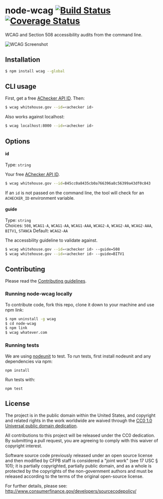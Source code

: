 # node-wcag [![Build Status](https://secure.travis-ci.org/cfpb/node-wcag.png?branch=master)](http://travis-ci.org/cfpb/node-wcag) [![Coverage Status](https://coveralls.io/repos/cfpb/node-wcag/badge.svg)](https://coveralls.io/r/cfpb/node-wcag)

WCAG and Section 508 accessibility audits from the command line.

![WCAG Screenshot](https://raw.githubusercontent.com/cfpb/node-wcag/master/screenshot.png)

## Installation

```sh
$ npm install wcag --global
```

## CLI usage

First, get a free [AChecker API ID](http://achecker.ca/register.php). Then:

```sh
$ wcag whitehouse.gov --id=<achecker id>
```

Also works against localhost:

```sh
$ wcag localhost:8000 --id=<achecker id>
```

## Options

#### id

Type: `string`  

Your free [AChecker API ID](http://achecker.ca).

```sh
$ wcag whitehouse.gov --id=845cc0a8435cb0a766396a8c56399a43df0c843
```

If an `id` is not passed on the command line,
the tool will check for an `ACHECKER_ID` environment variable.

#### guide

Type: `string`  
Choices: `508`, `WCAG1-A`, `WCAG1-AA`, `WCAG1-AAA`, `WCAG2-A`, `WCAG2-AA`, `WCAG2-AAA`, `BITV1`, `STANCA`
Default: `WCAG2-AA`

The accessbility guideline to validate against.

```sh
$ wcag whitehouse.gov --id=<achecker id> --guide=508
$ wcag whitehouse.gov --id=<achecker id> --guide=BITV1
```

## Contributing

Please read the [Contributing guidelines](CONTRIBUTING.md).

### Running node-wcag locally

To contribute code, fork this repo, clone it down to your machine and use npm link:

```sh
$ npm uninstall -g wcag
$ cd node-wcag
$ npm link
$ wcag whatever.com
```

### Running tests

We are using [nodeunit](https://github.com/caolan/nodeunit) to test.
To run tests, first install nodeunit and any dependencies via npm:

```
npm install
```

Run tests with:

```
npm test
```

## License

The project is in the public domain within the United States, and
copyright and related rights in the work worldwide are waived through
the [CC0 1.0 Universal public domain dedication](http://creativecommons.org/publicdomain/zero/1.0/).

All contributions to this project will be released under the CC0
dedication. By submitting a pull request, you are agreeing to comply
with this waiver of copyright interest.

Software source code previously released under an open source license and then modified by CFPB staff is considered a "joint work" (see 17 USC § 101); it is partially copyrighted, partially public domain, and as a whole is protected by the copyrights of the non-government authors and must be released according to the terms of the original open-source license.

For further details, please see: http://www.consumerfinance.gov/developers/sourcecodepolicy/
